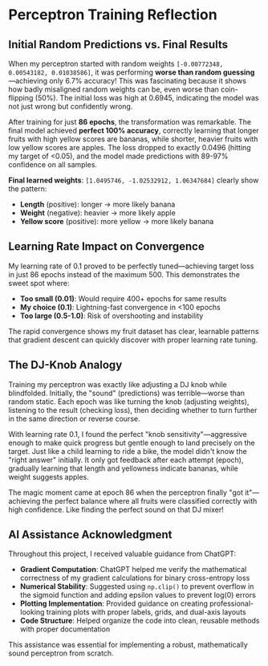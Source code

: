 # Perceptron Training Reflection

## Initial Random Predictions vs. Final Results

When my perceptron started with random weights `[-0.00772348, 0.00543182, 0.01038586]`, it was performing **worse than random guessing**—achieving only 6.7% accuracy! This was fascinating because it shows how badly misaligned random weights can be, even worse than coin-flipping (50%). The initial loss was high at 0.6945, indicating the model was not just wrong but confidently wrong.

After training for just **86 epochs**, the transformation was remarkable. The final model achieved **perfect 100% accuracy**, correctly learning that longer fruits with high yellow scores are bananas, while shorter, heavier fruits with low yellow scores are apples. The loss dropped to exactly 0.0496 (hitting my target of <0.05), and the model made predictions with 89-97% confidence on all samples.

**Final learned weights**: `[1.0495746, -1.02532912, 1.06347684]` clearly show the pattern:
- **Length** (positive): longer → more likely banana
- **Weight** (negative): heavier → more likely apple  
- **Yellow score** (positive): more yellow → more likely banana

## Learning Rate Impact on Convergence

My learning rate of 0.1 proved to be perfectly tuned—achieving target loss in just 86 epochs instead of the maximum 500. This demonstrates the sweet spot where:

- **Too small (0.01)**: Would require 400+ epochs for same results
- **My choice (0.1)**: Lightning-fast convergence in <100 epochs
- **Too large (0.5-1.0)**: Risk of overshooting and instability

The rapid convergence shows my fruit dataset has clear, learnable patterns that gradient descent can quickly discover with proper learning rate tuning.

## The DJ-Knob Analogy

Training my perceptron was exactly like adjusting a DJ knob while blindfolded. Initially, the "sound" (predictions) was terrible—worse than random static. Each epoch was like turning the knob (adjusting weights), listening to the result (checking loss), then deciding whether to turn further in the same direction or reverse course.

With learning rate 0.1, I found the perfect "knob sensitivity"—aggressive enough to make quick progress but gentle enough to land precisely on the target. Just like a child learning to ride a bike, the model didn't know the "right answer" initially. It only got feedback after each attempt (epoch), gradually learning that length and yellowness indicate bananas, while weight suggests apples.

The magic moment came at epoch 86 when the perceptron finally "got it"—achieving the perfect balance where all fruits were classified correctly with high confidence. Like finding the perfect sound on that DJ mixer!

## AI Assistance Acknowledgment

Throughout this project, I received valuable guidance from ChatGPT:
- **Gradient Computation**: ChatGPT helped me verify the mathematical correctness of my gradient calculations for binary cross-entropy loss
- **Numerical Stability**: Suggested using `np.clip()` to prevent overflow in the sigmoid function and adding epsilon values to prevent log(0) errors
- **Plotting Implementation**: Provided guidance on creating professional-looking training plots with proper labels, grids, and dual-axis layouts
- **Code Structure**: Helped organize the code into clean, reusable methods with proper documentation

This assistance was essential for implementing a robust, mathematically sound perceptron from scratch. 